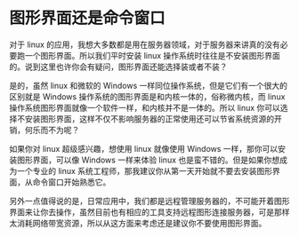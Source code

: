 # 图形界面还是命令窗口

对于 linux 的应用，我想大多数都是用在服务器领域，对于服务器来讲真的没有必要跑一个图形界面。所以我们平时安装 linux 操作系统时往往是不安装图形界面的。说到这里也许你会有疑问，图形界面还能选择装或者不装？

是的，虽然 linux 和微软的 Windows 一样同位操作系统，但是它们有一个很大的区别就是 Windows 操作系统的图形界面是和内核一体的，俗称微内核，而 linux 操作系统图形界面就像一个软件一样，和内核并不是一体的。所以 linux 你可以选择不安装图形界面，这样不仅不影响服务器的正常使用还可以节省系统资源的开销，何乐而不为呢？

如果你对 linux 超级感兴趣，想使用 linux 就像使用 Windows 一样，那你可以安装图形界面，可以像 Windows 一样来体验 linux 也是蛮不错的。但是如果你想成为一个专业的 linux 系统工程师，那我建议你从第一天开始就不要去安装图形界面，从命令窗口开始熟悉它。

另外一点值得说的是，日常应用中，我们都是远程管理服务器的，不可能开着图形界面来让你去操作，虽然目前也有相应的工具支持远程图形连接服务器，可是那样太消耗网络带宽资源，所以从这方面来考虑还是建议你不要使用图形界面。